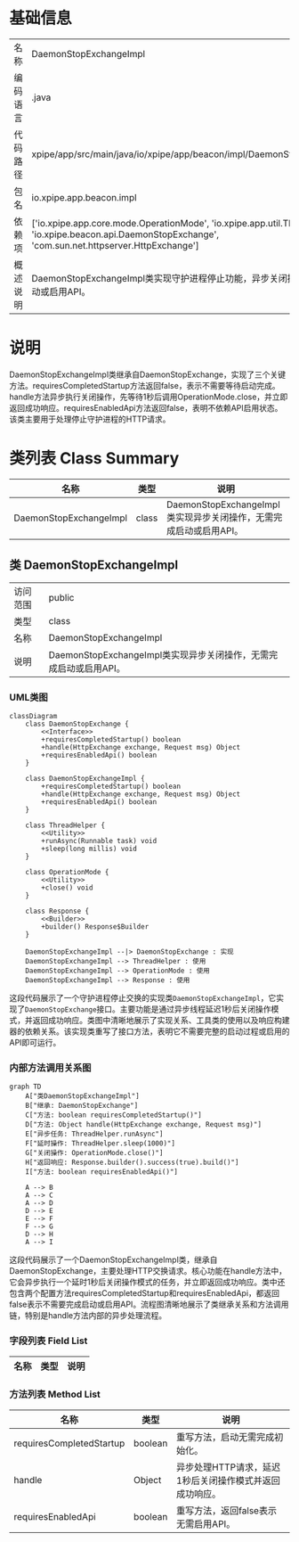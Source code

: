 # 基础信息

|      |      |
|------|------|
| 名称 | DaemonStopExchangeImpl |
| 编码语言 | .java |
| 代码路径 | xpipe/app/src/main/java/io/xpipe/app/beacon/impl/DaemonStopExchangeImpl.java |
| 包名 | io.xpipe.app.beacon.impl |
| 依赖项 | ['io.xpipe.app.core.mode.OperationMode', 'io.xpipe.app.util.ThreadHelper', 'io.xpipe.beacon.api.DaemonStopExchange', 'com.sun.net.httpserver.HttpExchange'] |
| 概述说明 | DaemonStopExchangeImpl类实现守护进程停止功能，异步关闭操作模式，无需完成启动或启用API。 |

# 说明

DaemonStopExchangeImpl类继承自DaemonStopExchange，实现了三个关键方法。requiresCompletedStartup方法返回false，表示不需要等待启动完成。handle方法异步执行关闭操作，先等待1秒后调用OperationMode.close，并立即返回成功响应。requiresEnabledApi方法返回false，表明不依赖API启用状态。该类主要用于处理停止守护进程的HTTP请求。

# 类列表 Class Summary

| 名称   | 类型  | 说明 |
|-------|------|-------------|
| DaemonStopExchangeImpl | class | DaemonStopExchangeImpl类实现异步关闭操作，无需完成启动或启用API。 |



## 类 DaemonStopExchangeImpl

|      |      |
|------|------|
| 访问范围 | public |
| 类型 | class |
| 名称 | DaemonStopExchangeImpl |
| 说明 | DaemonStopExchangeImpl类实现异步关闭操作，无需完成启动或启用API。 |


### UML类图

```mermaid
classDiagram
    class DaemonStopExchange {
        <<Interface>>
        +requiresCompletedStartup() boolean
        +handle(HttpExchange exchange, Request msg) Object
        +requiresEnabledApi() boolean
    }

    class DaemonStopExchangeImpl {
        +requiresCompletedStartup() boolean
        +handle(HttpExchange exchange, Request msg) Object
        +requiresEnabledApi() boolean
    }

    class ThreadHelper {
        <<Utility>>
        +runAsync(Runnable task) void
        +sleep(long millis) void
    }

    class OperationMode {
        <<Utility>>
        +close() void
    }

    class Response {
        <<Builder>>
        +builder() Response$Builder
    }

    DaemonStopExchangeImpl --|> DaemonStopExchange : 实现
    DaemonStopExchangeImpl --> ThreadHelper : 使用
    DaemonStopExchangeImpl --> OperationMode : 使用
    DaemonStopExchangeImpl --> Response : 使用
```

这段代码展示了一个守护进程停止交换的实现类`DaemonStopExchangeImpl`，它实现了`DaemonStopExchange`接口。主要功能是通过异步线程延迟1秒后关闭操作模式，并返回成功响应。类图中清晰地展示了实现关系、工具类的使用以及响应构建器的依赖关系。该实现类重写了接口方法，表明它不需要完整的启动过程或启用的API即可运行。


### 内部方法调用关系图

```mermaid
graph TD
    A["类DaemonStopExchangeImpl"]
    B["继承: DaemonStopExchange"]
    C["方法: boolean requiresCompletedStartup()"]
    D["方法: Object handle(HttpExchange exchange, Request msg)"]
    E["异步任务: ThreadHelper.runAsync"]
    F["延时操作: ThreadHelper.sleep(1000)"]
    G["关闭操作: OperationMode.close()"]
    H["返回响应: Response.builder().success(true).build()"]
    I["方法: boolean requiresEnabledApi()"]

    A --> B
    A --> C
    A --> D
    D --> E
    E --> F
    F --> G
    D --> H
    A --> I
```

这段代码展示了一个DaemonStopExchangeImpl类，继承自DaemonStopExchange，主要处理HTTP交换请求。核心功能在handle方法中，它会异步执行一个延时1秒后关闭操作模式的任务，并立即返回成功响应。类中还包含两个配置方法requiresCompletedStartup和requiresEnabledApi，都返回false表示不需要完成启动或启用API。流程图清晰地展示了类继承关系和方法调用链，特别是handle方法内部的异步处理流程。

### 字段列表 Field List

| 名称  | 类型  | 说明 |
|-------|-------|------|

### 方法列表 Method List

| 名称  | 类型  | 说明 |
|-------|-------|------|
| requiresCompletedStartup | boolean | 重写方法，启动无需完成初始化。 |
| handle | Object | 异步处理HTTP请求，延迟1秒后关闭操作模式并返回成功响应。 |
| requiresEnabledApi | boolean | 重写方法，返回false表示无需启用API。 |




